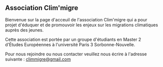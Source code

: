 ## Association Clim'migre

Bienvenue sur la page d'acceuil de l'association Clim'migre qui a pour projet d'éduquer et de promouvoir les enjeux sur les migrations climatiques auprès des jeunes. 

Cette association est portée par un groupe d'étudiants en Master 2 d'Études Européennes à l'université Paris 3 Sorbonne-Nouvelle. 

Pour nous rejoindre ou nous contacter veuillez nous écrire à l'adresse suivante : climmigre@gmail.com

